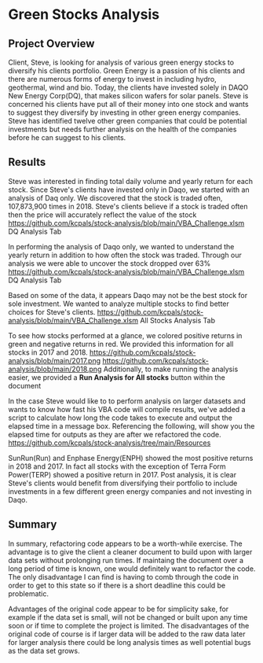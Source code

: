 # Green Stocks Analysis

## Project Overview
Client, Steve, is looking for analysis of various green energy stocks to diversify his clients portfolio.  Green Energy is a passion of his clients and there are numerous forms of energy to invest in including hydro, geothermal, wind and bio.  Today, the clients have invested solely in DAQO New Energy Corp(DQ), that makes silicon wafers for solar panels.  Steve is concerned his clients have put all of their money into one stock and wants to suggest they diversify by investing in other green energy companies.  Steve has identified twelve other green companies that could be potential investments but needs further analysis on the health of the companies before he can suggest to his clients.

## Results
Steve was interested in finding total daily volume and yearly return for each stock.  Since Steve's clients have invested only in Daqo, we started with an analysis of Daq only. We discovered that the stock is traded often, 107,873,900 times in 2018.  Steve's clients believe if a stock is traded often then the price will accurately reflect the value of the stock 
https://github.com/kcpals/stock-analysis/blob/main/VBA_Challenge.xlsm DQ Analysis Tab

In performing the analysis of Daqo only, we wanted to understand the yearly return in addition to how often the stock was traded.  Through our analysis we were able to uncover the stock dropped over 63% 
https://github.com/kcpals/stock-analysis/blob/main/VBA_Challenge.xlsm DQ Analysis Tab

Based on some of the data, it appears Daqo may not be the best stock for sole investment.  We wanted to analyze multiple stocks to find better choices for Steve's clients.
https://github.com/kcpals/stock-analysis/blob/main/VBA_Challenge.xlsm All Stocks Analysis Tab

To see how stocks performed at a glance, we colored positive returns in green and negative returns in red.  We provided this information for all stocks in 2017 and 2018.
https://github.com/kcpals/stock-analysis/blob/main/2017.png
https://github.com/kcpals/stock-analysis/blob/main/2018.png
Additionally, to make running the analysis easier, we provided a **Run Analysis for All stocks** button within the document

In the case Steve would like to to perform analysis on larger datasets and wants to know how fast his VBA code will compile results, we've added a script to calculate how long the code takes to execute and output the elapsed time in a message box.
Referencing the following, will show you the elapsed time for outputs as they are after we refactored the code.  
https://github.com/kcpals/stock-analysis/tree/main/Resources

SunRun(Run) and Enphase Energy(ENPH) showed the most positive returns in 2018 and 2017.  In fact all stocks with the exception of Terra Form Power(TERP) showed a positive return in 2017.  Post analysis, it is clear Steve's clients would benefit from diversifying their portfolio to include investments in a few different green energy companies and not investing in Daqo.

## Summary
In summary, refactoring code appears to be a worth-while exercise.  The advantage is to give the client a cleaner document to build upon with larger data sets without prolonging run times.  If maintaing the document over a long period of time is known, one would definitely want to refactor the code.   The only disadvantage I can find is having to comb through the code in order to get to this state so if there is a short deadline this could be problematic.  

Advantages of the original code appear to be for simplicity sake, for example if the data set is small, will not be changed or built upon any time soon or if time to complete the project is limited.  The disadvantages of the original code of course is if larger data will be added to the raw data later for larger analysis there could be long analysis times as well potential bugs as the data set grows.


